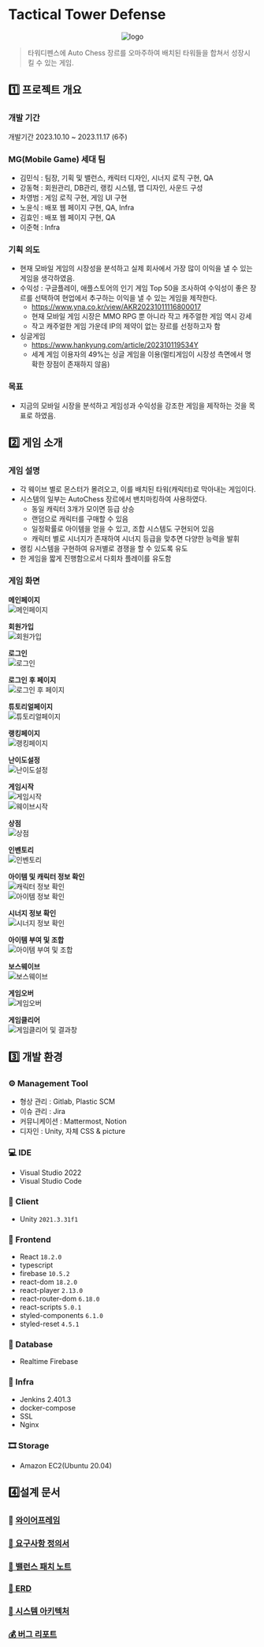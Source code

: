# Tactical Tower Defense

<p align="center">
  <img src="./S9_B302/Assets/GameUI/TTDlogo.png" alt="logo">
</p>

> 타워디펜스에 Auto Chess 장르를 오마주하여 배치된 타워들을 합쳐서 성장시킬 수 있는 게임.

## 1️⃣ 프로젝트 개요

### 개발 기간

개발기간 2023.10.10 ~ 2023.11.17 (6주)

### MG(Mobile Game) 세대 팀

- 김민식 : 팀장, 기획 및 밸런스, 캐릭터 디자인, 시너지 로직 구현, QA
- 강동혁 : 회원관리, DB관리, 랭킹 시스템, 맵 디자인, 사운드 구성
- 차영범 : 게임 로직 구현, 게임 UI 구현
- 노윤식 : 배포 웹 페이지 구현, QA, Infra
- 김효인 : 배포 웹 페이지 구현, QA
- 이준혁 : Infra

### 기획 의도

- 현재 모바일 게임의 시장성을 분석하고 실제 회사에서 가장 많이 이익을 낼 수 있는 게임을 생각하였음.
- 수익성 : 구글플레이, 애플스토어의 인기 게임 Top 50을 조사하여 수익성이 좋은 장르를 선택하여 현업에서 추구하는 이익을 낼 수 있는 게임을 제작한다.
  - https://www.yna.co.kr/view/AKR20231011116800017
  - 현재 모바일 게임 시장은 MMO RPG 뿐 아니라 작고 캐주얼한 게임 역시 강세
  - 작고 캐주얼한 게임 가운데 IP의 제약이 없는 장르를 선정하고자 함
- 싱글게임
  - https://www.hankyung.com/article/202310119534Y
  - 세계 게임 이용자의 49%는 싱글 게임을 이용(멀티게임이 시장성 측면에서 명확한 장점이 존재하지 않음)

### 목표

- 지금의 모바일 시장을 분석하고 게임성과 수익성을 강조한 게임을 제작하는 것을 목표로 하였음.

## 2️⃣ 게임 소개

### 게임 설명

- 각 웨이브 별로 몬스터가 몰려오고, 이를 배치된 타워(캐릭터)로 막아내는 게임이다.
- 시스템의 일부는 AutoChess 장르에서 밴치마킹하여 사용하였다.
  - 동일 캐릭터 3개가 모이면 등급 상승
  - 랜덤으로 캐릭터를 구매할 수 있음
  - 일정확률로 아이템을 얻을 수 있고, 조합 시스템도 구현되어 있음
  - 캐릭터 별로 시너지가 존재하여 시너지 등급을 맞추면 다양한 능력을 발휘
- 랭킹 시스템을 구현하여 유저별로 경쟁을 할 수 있도록 유도
- 한 게임을 짧게 진행함으로서 다회차 플레이를 유도함

### 게임 화면

**메인페이지** <br> ![메인페이지](./exec/readmeimg/MainPage.PNG)

**회원가입** <br> ![회원가입](./exec/readmeimg/UserSignup.PNG)

**로그인** <br> ![로그인](./exec/readmeimg/UserLogin.PNG)

**로그인 후 페이지** <br> ![로그인 후 페이지](./exec/readmeimg/MainPageAfterLogin.PNG)

**튜토리얼페이지** <br> ![튜토리얼페이지](./exec/readmeimg/TutorialPage.PNG)

**랭킹페이지** <br> ![랭킹페이지](./exec/readmeimg/RankPage.PNG)

**난이도설정** <br> ![난이도설정](./exec/readmeimg/DifficultySelect.PNG)

**게임시작** <br> ![게임시작](./exec/readmeimg/GameStart.PNG)
<br> ![웨이브시작](./exec/readmeimg/WaveStart.gif)

**상점** <br> ![상점](./exec/readmeimg/ShopPanel.PNG)

**인벤토리** <br> ![인벤토리](./exec/readmeimg/ItemPanel.PNG)

**아이템 및 캐릭터 정보 확인** <br> ![캐릭터 정보 확인](./exec/readmeimg/CharactorInfo.PNG) <br> ![아이템 정보 확인](./exec/readmeimg/ItemInfo.PNG)

**시너지 정보 확인** <br> ![시너지 정보 확인](./exec/readmeimg/SynergyPanel.gif)

**아이템 부여 및 조합** <br> ![아이템 부여 및 조합](./exec/readmeimg/ItemGiveCombine.gif)

**보스웨이브** <br> ![보스웨이브](./exec/readmeimg/BossWave.gif)

**게임오버** <br> ![게임오버](./exec/readmeimg/GameOver.gif)

**게임클리어** <br> ![게임클리어 및 결과창](./exec/readmeimg/ClearResult.gif)

## 3️⃣ **개발 환경**

### ⚙ Management Tool

- 형상 관리 : Gitlab, Plastic SCM
- 이슈 관리 : Jira
- 커뮤니케이션 : Mattermost, Notion
- 디자인 : Unity, 자체 CSS & picture

### 💻 IDE

- Visual Studio 2022
- Visual Studio Code

### 📱 Client

- Unity `2021.3.31f1`

### 📁 Frontend

- React `18.2.0`
- typescript
- firebase `10.5.2`
- react-dom `18.2.0`
- react-player `2.13.0`
- react-router-dom `6.18.0`
- react-scripts `5.0.1`
- styled-components `6.1.0`
- styled-reset `4.5.1`

### 💾 Database

- Realtime Firebase

### 🌁 Infra

- Jenkins 2.401.3
- docker-compose
- SSL
- Nginx

### 🎞 Storage

- Amazon EC2(Ubuntu 20.04)

## 4️⃣**설계 문서**

### 🎨 [와이어프레임](https://glacier-eagle-e13.notion.site/79f7177cd39e4b3293fcf8285aac7ad8?pvs=4)

### [📃 요구사항 정의서](https://glacier-eagle-e13.notion.site/3149b6b22d8c485ea8c48b59846c49d3?v=d2eadeb657304a408a2781d74b0adc8d&pvs=4)

### [📝 밸런스 패치 노트](./TTD_Frontend/ttd/src/patchnotes/patchnotes.json)

### [📏 ERD](./exec/readmeimg/FirebaseRule.PNG)

### [📐 시스템 아키텍처](./exec/readmeimg/SyetemArchitecture.PNG)

### [💰 버그 리포트](https://glacier-eagle-e13.notion.site/2d8d084361ca4c92ae9cbbbcdba4e1a4?pvs=4)
